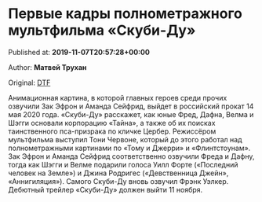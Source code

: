 
# Первые кадры полнометражного мультфильма «Скуби-Ду»

Published at: **2019-11-07T20:57:28+00:00**

Author: **Матвей Трухан**

Original: [DTF](https://dtf.ru/cinema/80202-pervye-kadry-polnometrazhnogo-multfilma-skubi-du)

Анимационная картина, в которой главных героев среди прочих озвучили Зак Эфрон и Аманда Сейфрид, выйдет в российский прокат 14 мая 2020 года.
«Скуби-Ду» расскажет, как юные Фред, Дафна, Велма и Шэгги основали корпорацию «Тайна», а также об их поисках таинственного пса-призрака по кличке Цербер.
Режиссёром мультфильма выступил Тони Червоне, который до этого работал над полнометражными картинами по «Тому и Джерри» и «Флинтстоунам».
Зак Эфрон и Аманда Сейфрид соответственно озвучили Фреда и Дафну, тогда как Шэгги и Велме подарили голоса Уилл Форте («Последний человек на Земле») и Джина Родригес («Девственница Джейн», «Аннигиляция»). Самого Скуби-Ду вновь озвучил Фрэнк Уэлкер.
Дебютный трейлер «Скуби-Ду» должен выйти 11 ноября.
